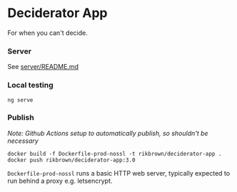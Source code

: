 # Deciderator App

For when you can't decide.

### Server

See [server/README.md](https://github.com/rikbrown/deciderator/blob/3.0/server/README.md)


### Local testing

```
ng serve
```

### Publish

*Note: Github Actions setup to automatically publish, so shouldn't be necessary*

```
docker build -f Dockerfile-prod-nossl -t rikbrown/deciderator-app .
docker push rikbrown/deciderator-app:3.0
```

`Dockerfile-prod-nossl` runs a basic HTTP web server, typically expected to run behind a proxy e.g. letsencrypt.
